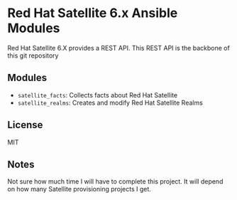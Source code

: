 # Red Hat Satellite 6.x Ansible Modules

Red Hat Satellite 6.X provides a REST API. This REST API
is the backbone of this git repository

## Modules

* ``satellite_facts``: Collects facts about Red Hat Satellite
* ``satellite_realms``: Creates and modify Red Hat Satellite Realms


## License

MIT


## Notes

Not sure how much time I will have to complete this project. It will
depend on how many Satellite provisioning projects I get.
